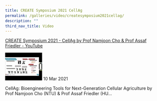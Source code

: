 ```yaml
---
title: CREATE Symposium 2021 CellAg
permalink: /galleries/video/createsymposium2021cellag/
description: ""
third_nav_title: Video
---
```

[CREATE Symposium 2021 - CellAg by Prof Namjoon Cho & Prof Assaf Friedler - YouTube](https://www.youtube.com/embed/-Qx020CeqBU?html5=1&rel=0)

![](/images/default%20(12).jpg)
10 Mar 2021


CellAg: Bioengineering Tools for Next-Generation Cellular Agriculture by Prof Namjoon Cho (NTU) & Prof Assaf Friedler (HU...